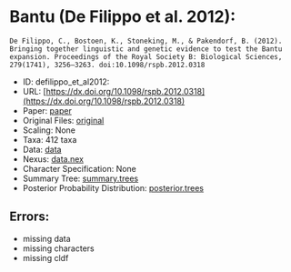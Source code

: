 # Bantu (De Filippo et al. 2012):

```
De Filippo, C., Bostoen, K., Stoneking, M., & Pakendorf, B. (2012). Bringing together linguistic and genetic evidence to test the Bantu expansion. Proceedings of the Royal Society B: Biological Sciences, 279(1741), 3256–3263. doi:10.1098/rspb.2012.0318
```

* ID: defilippo_et_al2012:
* URL: [https://dx.doi.org/10.1098/rspb.2012.0318](https://dx.doi.org/10.1098/rspb.2012.0318)
* Paper: [paper](paper)
* Original Files: [original](original)
* Scaling: None
* Taxa: 412 taxa 
* Data: [data](data)
* Nexus: [data.nex](data.nex)
* Character Specification: None
* Summary Tree: [summary.trees](summary.trees)
* Posterior Probability Distribution: [posterior.trees](posterior.trees)

## Errors:

* missing data
* missing characters
* missing cldf
